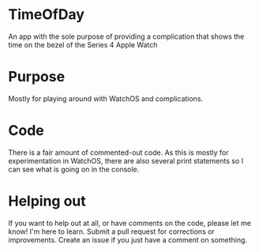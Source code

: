# TimeOfDay
An app with the sole purpose of providing a complication that shows the time on the bezel of the Series 4 Apple Watch

# Purpose
Mostly for playing around with WatchOS and complications.

# Code
There is a fair amount of commented-out code.  As this is mostly for experimentation in WatchOS, there are also several print statements so I can see what is going on in the console.

# Helping out 
If you want to help out at all, or have comments on the code, please let me know!  I'm here to learn.  Submit a pull request for corrections or improvements.  Create an issue if you just have a comment on something.

